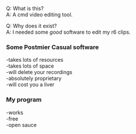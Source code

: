 Q: What is this? \
A: A cmd video editing tool.

Q: Why does it exist? \
A: I needed some *good* software to edit my r6 clips.

### Some Postmier Casual software
-takes lots of resources \
-takes lots of space \
-will delete your recordings \
-absolutely proprietary \
-will cost you a liver

### My program
-works \
-free \
-open sauce